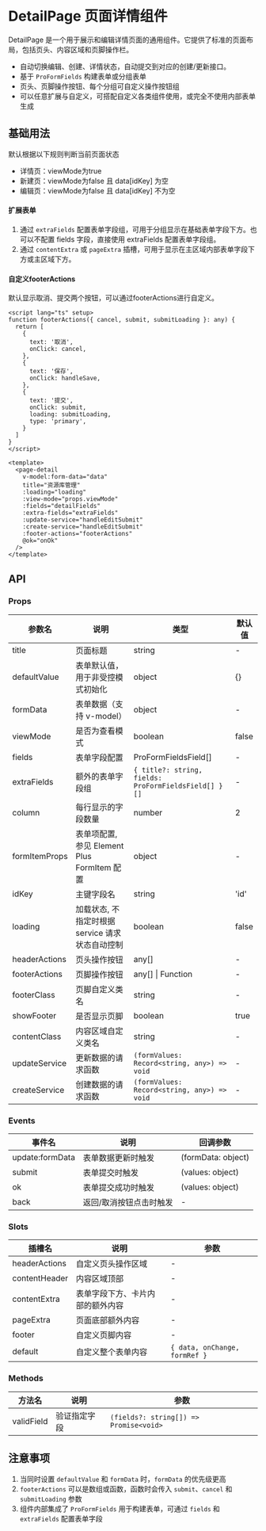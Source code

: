 # DetailPage 页面详情组件

DetailPage 是一个用于展示和编辑详情页面的通用组件。它提供了标准的页面布局，包括页头、内容区域和页脚操作栏。
- 自动切换编辑、创建、详情状态，自动提交到对应的创建/更新接口。
- 基于 `ProFormFields` 构建表单或分组表单
- 页头、页脚操作按钮、每个分组可自定义操作按钮组
- 可以任意扩展与自定义，可搭配自定义各类组件使用，或完全不使用内部表单生成

## 基础用法

<demo src="@/components/DetailPage/demos/demo1.vue" class="bg-gray-100 p-0!" />
<demo src="@/components/DetailPage/demos/demo2.vue" class="bg-gray-100 p-0!" />

默认根据以下规则判断当前页面状态
- 详情页：viewMode为true
- 新建页：viewMode为false 且 data[idKey] 为空
- 编辑页：viewMode为false 且 data[idKey] 不为空

#### 扩展表单

1. 通过 `extraFields` 配置表单字段组，可用于分组显示在基础表单字段下方。也可以不配置 fields 字段，直接使用 extraFields 配置表单字段组。
2. 通过 `contentExtra` 或 `pageExtra` 插槽，可用于显示在主区域内部表单字段下方或主区域下方。

#### 自定义footerActions
默认显示取消、提交两个按钮，可以通过footerActions进行自定义。
```vue
<script lang="ts" setup>
function footerActions({ cancel, submit, submitLoading }: any) {
  return [
    {
      text: '取消',
      onClick: cancel,
    },
    {
      text: '保存',
      onClick: handleSave,
    },
    {
      text: '提交',
      onClick: submit,
      loading: submitLoading,
      type: 'primary',
    }
  ]
}
</script>

<template>
  <page-detail
    v-model:form-data="data"
    title="资源库管理"
    :loading="loading"
    :view-mode="props.viewMode"
    :fields="detailFields"
    :extra-fields="extraFields"
    :update-service="handleEditSubmit"
    :create-service="handleEditSubmit"
    :footer-actions="footerActions"
    @ok="onOk"
  />
</template>
```
## API

### Props

| 参数名        | 说明                                           | 类型                                                 | 默认值 |
| ------------- | ---------------------------------------------- | ---------------------------------------------------- | ------ |
| title         | 页面标题                                       | string                                               | -      |
| defaultValue  | 表单默认值，用于非受控模式初始化               | object                                               | {}     |
| formData      | 表单数据（支持 v-model）                       | object                                               | -      |
| viewMode      | 是否为查看模式                                 | boolean                                              | false  |
| fields        | 表单字段配置                                   | ProFormFieldsField[]                                 | -      |
| extraFields   | 额外的表单字段组                               | `{ title?: string, fields: ProFormFieldsField[] }[]` | -      |
| column        | 每行显示的字段数量                             | number                                               | 2      |
| formItemProps | 表单项配置, 参见 Element Plus FormItem 配置    | object                                               | -      |
| idKey         | 主键字段名                                     | string                                               | 'id'   |
| loading       | 加载状态, 不指定时根据service 请求状态自动控制 | boolean                                              | false  |
| headerActions | 页头操作按钮                                   | any[]                                                | -      |
| footerActions | 页脚操作按钮                                   | any[] \| Function                                    | -      |
| footerClass   | 页脚自定义类名                                 | string                                               | -      |
| showFooter    | 是否显示页脚                                   | boolean                                              | true   |
| contentClass  | 内容区域自定义类名                             | string                                               | -      |
| updateService | 更新数据的请求函数                             | `(formValues: Record<string, any>) => void`          | -      |
| createService | 创建数据的请求函数                             | `(formValues: Record<string, any>) => void`          | -      |

### Events

| 事件名          | 说明                    | 回调参数           |
| --------------- | ----------------------- | ------------------ |
| update:formData | 表单数据更新时触发      | (formData: object) |
| submit          | 表单提交时触发          | (values: object)   |
| ok              | 表单提交成功时触发      | (values: object)   |
| back            | 返回/取消按钮点击时触发 | -                  |

### Slots

| 插槽名        | 说明                             | 参数                          |
| ------------- | -------------------------------- | ----------------------------- |
| headerActions | 自定义页头操作区域               | -                             |
| contentHeader | 内容区域顶部                     | -                             |
| contentExtra  | 表单字段下方、卡片内部的额外内容 | -                             |
| pageExtra     | 页面底部额外内容                 | -                             |
| footer        | 自定义页脚内容                   | -                             |
| default       | 自定义整个表单内容               | `{ data, onChange, formRef }` |

### Methods

| 方法名     | 说明         | 参数                                   |
| ---------- | ------------ | -------------------------------------- |
| validField | 验证指定字段 | `(fields?: string[]) => Promise<void>` |

## 注意事项

1. 当同时设置 `defaultValue` 和 `formData` 时，`formData` 的优先级更高
2. `footerActions` 可以是数组或函数，函数时会传入 `submit`、`cancel` 和 `submitLoading` 参数
3. 组件内部集成了 `ProFormFields` 用于构建表单，可通过 `fields` 和 `extraFields` 配置表单字段
